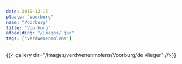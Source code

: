 ```yaml
---
date: 2019-12-15
plaats: "Voorburg"
naam: "Voorburg"
title: "Voorburg"
afbeelding: "/images/.jpg"
tags: ["verdwenenmolens"]
---
```


{{< gallery dir="/images/verdwenenmolens/Voorburg/de vlieger" //>}}